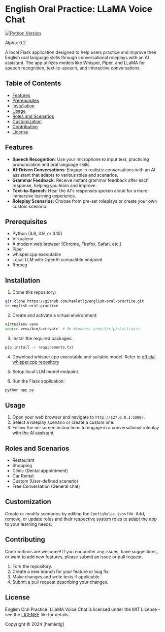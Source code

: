 # English Oral Practice: LLaMA Voice Chat

[![Python Version](https://img.shields.io/badge/python-3.8%20%7C%203.9%20%7C%203.10-blue)](https://www.python.org/)

Alpha: 0.2

A local Flask application designed to help users practice and improve their English oral language skills through conversational roleplays with an AI assistant. The app utilizes models like Whisper, Piper, and LLaMA for speech recognition, text-to-speech, and interactive conversations.

## Table of Contents

- [Features](#features)
- [Prerequisites](#prerequisites)
- [Installation](#installation)
- [Usage](#usage)
- [Roles and Scenarios](#roles-and-scenarios)
- [Customization](#customization)
- [Contributing](#contributing)
- [License](#license)

## Features

- **Speech Recognition**: Use your microphone to input text, practicing pronunciation and oral language skills.
- **AI-Driven Conversations**: Engage in realistic conversations with an AI assistant that adapts to various roles and scenarios.
- **Grammar Feedback**: Receive instant grammar feedback after each response, helping you learn and improve.
- **Text-to-Speech**: Hear the AI's responses spoken aloud for a more immersive learning experience.
- **Roleplay Scenarios**: Choose from pre-set roleplays or create your own custom scenario.

## Prerequisites

- Python (3.8, 3.9, or 3.10)
- Virtualenv
- A modern web browser (Chrome, Firefox, Safari, etc.)
- Piper
- whisper.cpp executable
- Local LLM with OpenAI compatible endpoint
- ffmpeg

## Installation

1. Clone this repository:

```bash
git clone https://github.com/hamletlg/english-oral-practice.git
cd english-oral-practice
```

2. Create and activate a virtual environment:

```bash
virtualenv venv
source venv/bin/activate  # On Windows: venv\Scripts\activate
```

3. Install the required packages:

```bash
pip install -r requirements.txt
```

4. Download whisper.cpp executable and suitable model. Refer to [official whisper.cpp repository](https://github.com/ggerganov/whisper.cpp)

5. Setup local LLM model endpoint.

6. Run the Flask application:

```bash
python app.py
```

## Usage

1. Open your web browser and navigate to `http://127.0.0.1:5000/`.
2. Select a roleplay scenario or create a custom one.
3. Follow the on-screen instructions to engage in a conversational roleplay with the AI assistant.

## Roles and Scenarios

- Restaurant
- Shopping
- Clinic (Dental appointment)
- Car Rental
- Custom (User-defined scenario)
- Free Conversation (General chat)

## Customization

Create or modify scenarios by editing the `ConfigRoles.json` file. Add, remove, or update roles and their respective system roles to adapt the app to your learning needs.

## Contributing

Contributions are welcome! If you encounter any issues, have suggestions, or want to add new features, please submit an issue or pull request.

1. Fork the repository.
2. Create a new branch for your feature or bug fix.
3. Make changes and write tests if applicable.
4. Submit a pull request describing your changes.

## License

English Oral Practice: LLaMA Voice Chat is licensed under the MIT License - see the [LICENSE](LICENSE) file for details.

Copyright © 2024 [hamletlg]
